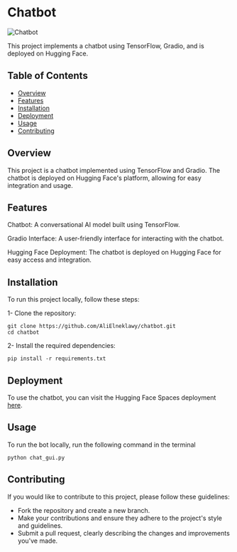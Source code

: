 # Chatbot

![Chatbot](https://learn.g2.com/hubfs/chatbot-3.jpg)


This project implements a chatbot using TensorFlow, Gradio, and is deployed on Hugging Face.

## Table of Contents
- [Overview](#Overview)
- [Features](#Features)
- [Installation](#Installation)
- [Deployment](#Deployment)
- [Usage](#Usage)
- [Contributing](#Contributing)

## Overview

This project is a chatbot implemented using TensorFlow and Gradio. The chatbot is deployed on Hugging Face's platform, allowing for easy integration and usage.

## Features

Chatbot: A conversational AI model built using TensorFlow.

Gradio Interface: A user-friendly interface for interacting with the chatbot.

Hugging Face Deployment: The chatbot is deployed on Hugging Face for easy access and integration.


## Installation

To run this project locally, follow these steps:

1- Clone the repository:

  ```
  git clone https://github.com/AliElneklawy/chatbot.git
  cd chatbot
 ```

2- Install the required dependencies:

    pip install -r requirements.txt

## Deployment

To use the chatbot, you can visit the Hugging Face Spaces deployment [here](https://huggingface.co/spaces/alielneklawy/chatbot).

## Usage
To run the bot locally, run the following command in the terminal

  
    python chat_gui.py


## Contributing

If you would like to contribute to this project, please follow these guidelines:

- Fork the repository and create a new branch.
- Make your contributions and ensure they adhere to the project's style and guidelines.
- Submit a pull request, clearly describing the changes and improvements you've made.

